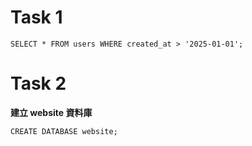# Task 1
```
SELECT * FROM users WHERE created_at > '2025-01-01';
```

# Task 2
**建立 website 資料庫**  
```
CREATE DATABASE website;
```
